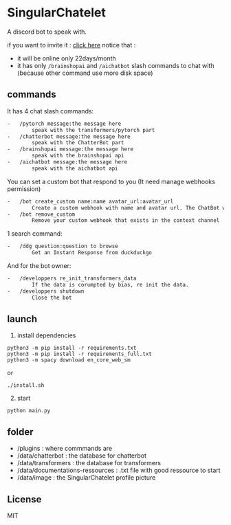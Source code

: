 # SingularChatelet

A discord bot to speak with.

if you want to invite it : [click here](https://discord.com/oauth2/authorize?client_id=710407264070139944&permissions=415001528384&scope=bot%20applications.commands)
notice that :
-   it will be online only 22days/month
-   it has only `/brainshopai` and `/aichatbot` slash commands to chat with (because other command use more disk space)

## commands

It has 4 chat slash commands:
```txt
-   /pytorch message:the message here
        speak with the transformers/pytorch part
-   /chatterbot message:the message here
        speak with the ChatterBot part
-   /brainshopai message:the message here
        speak with the brainshopai api
-   /aichatbot message:the message here
        speak with the aichatbot api
```
You can set a custom bot that respond to you (It need manage webhooks permission)
```txt
-	/bot create_custom name:name avatar_url:avatar_url 
		Create a custom webhook with name and avatar url. The ChatBot will speek with it.
-	/bot remove_custom 
		Remove your custom webhook that exists in the context channel
```
1 search command:
```txt
-   /ddg question:question to browse
        Get an Instant Response from duckduckgo
```
And for the bot owner:
```txt
-   /developpers re_init_transformers_data
        If the data is corumpted by bias, re init the data.
-   /developpers shutdown
        Close the bot
```

## launch

1.  install dependencies
```shell
python3 -m pip install -r requirements.txt
python3 -m pip install -r requirements_full.txt
python3 -m spacy download en_core_web_sm
```
or 
```shell
./install.sh
```

2.  start
```shell
python main.py
```

## folder

-   /plugins                            : where commmands are
-   /data/chatterbot                    : the database for chatterbot
-   /data/transformers                  : the database for transformers
-   /data/documentations-ressources     : .txt file with good ressource to start
-   /data/image                         : the SingularChatelet profile picture

## License
MIT
